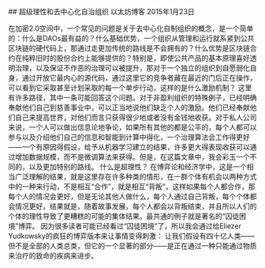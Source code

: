 ## 超级理性和去中心化自治组织
以太坊博客
2015年1月23日

在加密2.0空间中，一个常见的问题是关于去中心化自制组织的概念，是一个简单的：什么是DAOs最有益的？什么基础优势，一个组织从管理和运行就系紧到公共区块链的硬代码上，那通过走更加传统的路线是不会拥有的？什么优势是区块链合约在纯粹旧时的股份合约上能够提供的？特别是，即使公共产品的基本原理喜好透明治理，以及保证不作恶的治理可以被提升，那对于一个独立的组织到自愿弱化自身，通过开放它最内心的源代码，通过这里它的竞争者藏在最近的门后正在操作，可以看到它采取甚至计划采取的每一个单步行动，这样的是什么激励机制？
这里有许多路径，其中一条可能回答这个问题。对于非盈利组织的特殊例子，已经明确奉献他们自己到慈善事业中，可以正当地说他们缺乏个人的激励。他们已经奉献他们自己来提高世界，对他们而言只获得很少地或者没有金钱地收获。对于私人公司来说，一个人可以做出信息论地争论，如果所有其他的都是公平的，每个人都可以参与以及介绍他们自己的信息和智能到计算中得化，一个治理算法会工作得更好——一个有原因得假设，给予从机器学习建立的结果，许多更大得表现收获可以通过增加数据规模，而不是微调算法来获得。但是，在这篇文章中，我会彩玉一个不同的，以及更加特别的路线。
什么是超理性？
在博弈论和经济学中，这是一个相当广泛理解的结果，就是这里存在许多种类的情形，在一群个体有机会以两种方式中的一种来行动，不是相互“合作”，就是相互“背叛”，这样如果每个人都合作，那每个人的情况会更好，但是无论其他人做什么，每个人通过自己背叛，每个个体都会情况更好。结果就是，随着故事发展，每个人都会以背叛结束，并且所以人们的个体的理性导致了更糟糕的可能的集体结果。最共通的例子就是著名的“囚徒困境”博弈。
因为很多读者可能已经看过“囚徒困境”了，所以我会通过给Eliezer Yudkowsky的疯狂的博弈版本来让事情变得刺激：
让我们假设有四十亿人类——但不是全部的人类总类，但它的一个显著的部分——是正在通过一种只能通过物质来治疗的致命的疾病来进步。